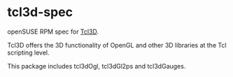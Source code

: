 # tcl3d-spec

openSUSE RPM spec for [Tcl3D](http://www.tcl3d.org/).

Tcl3D offers the 3D functionality of OpenGL and other 3D libraries at
the Tcl scripting level.

This package includes tcl3dOgl, tcl3dGl2ps and tcl3dGauges.

